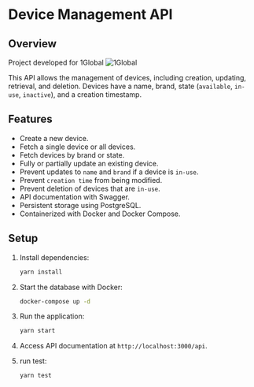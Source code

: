 # Device Management API

## Overview

Project developed for 1Global
![1Global](https://mms.businesswire.com/media/20240711551962/pt/2181168/5/1GLOBAL_RGB.jpg?download=1)

This API allows the management of devices, including creation, updating, retrieval, and deletion. Devices have a name, brand, state (`available`, `in-use`, `inactive`), and a creation timestamp.

## Features

- Create a new device.
- Fetch a single device or all devices.
- Fetch devices by brand or state.
- Fully or partially update an existing device.
- Prevent updates to `name` and `brand` if a device is `in-use`.
- Prevent `creation time` from being modified.
- Prevent deletion of devices that are `in-use`.
- API documentation with Swagger.
- Persistent storage using PostgreSQL.
- Containerized with Docker and Docker Compose.

## Setup

1. Install dependencies:

   ```bash
   yarn install
   ```

2. Start the database with Docker:

   ```bash
   docker-compose up -d
   ```

3. Run the application:

   ```bash
   yarn start
   ```

4. Access API documentation at `http://localhost:3000/api`.

5. run test:
   ```bash
   yarn test
   ```
